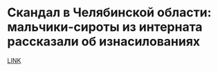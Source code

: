 # Скандал в Челябинской области: мальчики-сироты из интерната рассказали об изнасилованиях



[LINK](https://varlamov.ru/2790337.html)